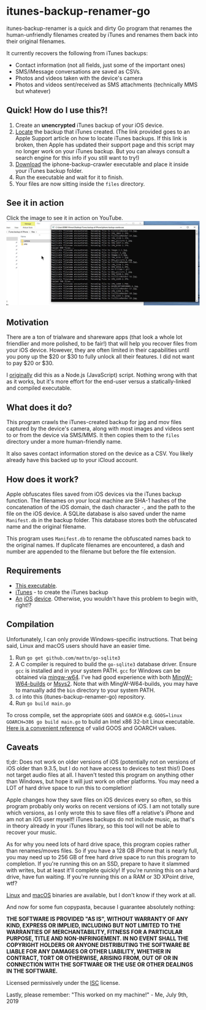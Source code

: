 # itunes-backup-renamer-go

itunes-backup-renamer is a quick and dirty Go program that renames the human-unfriendly filenames created by iTunes and renames them back into their original filenames.

It currently recovers the following from iTunes backups:
* Contact information (not all fields, just some of the important ones)
* SMS/iMessage conversations are saved as CSVs.
* Photos and videos taken with the device's camera
* Photos and videos sent/received as SMS attachments (technically MMS but whatever)

## Quick!  How do I use this?!

1. Create an **unencrypted** iTunes backup of your iOS device.
1. [Locate](https://support.apple.com/en-us/HT204215) the backup that iTunes created.  (The link provided goes to an Apple Support article on how to locate iTunes backups.  If this link is broken, then Apple has updated their support page and this script may no longer work on your iTunes backup.  But you can always consult a search engine for this info if you still want to try!)
1. [Download](https://github.com/chuynh18/tunes-backup-renamer-go/raw/master/iphone-backup-crawler-win.7z) the iphone-backup-crawler executable and place it inside your iTunes backup folder.
1. Run the executable and wait for it to finish.
1. Your files are now sitting inside the `files` directory.

## See it in action
Click the image to see it in action on YouTube.
[![Screenshot](action.jpg)](https://www.youtube.com/watch?v=KZil7RGOcp0)

## Motivation
There are a ton of trialware and shareware apps (that look a whole lot friendlier and more polished, to be fair!) that will help you recover files from your iOS device.  However, they are often limited in their capabilities until you pony up the $20 or $30 to fully unlock all their features.  I did not want to pay $20 or $30.

I [originally](https://github.com/chuynh18/itunes-backup-renamer/) did this as a Node.js (JavaScript) script.  Nothing wrong with that as it works, but it's more effort for the end-user versus a statically-linked and compiled executable.

## What does it do?

This program crawls the iTunes-created backup for jpg and mov files captured by the device's camera, along with most images and videos sent to or from the device via SMS/MMS.  It then copies them to the `files` directory under a more human-friendly name.

It also saves contact information stored on the device as a CSV.  You likely already have this backed up to your iCloud account.

## How does it work?

Apple obfuscates files saved from iOS devices via the iTunes backup function.  The filenames on your local machine are SHA-1 hashes of the concatenation of the iOS domain, the dash character `-`, and the path to the file on the iOS device.  A SQLite database is also saved under the name `Manifest.db` in the backup folder.  This database stores both the obfuscated name and the original filename.

This program uses `Manifest.db` to rename the obfuscated names back to the original names.  If duplicate filenames are encountered, a dash and number are appended to the filename but before the file extension.

## Requirements

* [This executable](https://github.com/chuynh18/tunes-backup-renamer-go/raw/master/iphone-backup-crawler-win.7z).
* [iTunes](https://www.apple.com/itunes/download/) - to create the iTunes backup
* [An](https://www.apple.com/iphone/) [iOS](https://www.apple.com/ipad/) [device](https://www.apple.com/ipod-touch/).  Otherwise, you wouldn't have this problem to begin with, right!?

## Compilation

Unfortunately, I can only provide Windows-specific instructions.  That being said, Linux and macOS users should have an easier time.

1. Run `go get github.com/mattn/go-sqlite3`
1. A C compiler is required to build the `go-sqlite3` database driver.  Ensure `gcc` is installed and in your system PATH.  `gcc` for Windows can be obtained via [mingw-w64](https://mingw-w64.org/doku.php/download).  I've had good experience with both [MingW-W64-builds](https://mingw-w64.org/doku.php/download/mingw-builds) or [Msys2](https://www.msys2.org/).  Note that with MingW-W64-builds, you may have to manually add the `bin` directory to your system PATH.
1. `cd` into this (itunes-backup-renamer-go) repository.
1. Run `go build main.go`

To cross compile, set the appropriate `GOOS` and `GOARCH` e.g. `GOOS=linux GOARCH=386 go build main.go` to build an Intel x86 32-bit Linux executable.  [Here is a convenient reference](https://gist.github.com/asukakenji/f15ba7e588ac42795f421b48b8aede63) of valid GOOS and GOARCH values.

## Caveats

tl;dr:  Does not work on older versions of iOS (potentially not on versions of iOS older than 9.3.5, but I do not have access to devices to test this!)  Does not target audio files at all.  I haven't tested this program on anything other than Windows, but hope it will just work on other platforms.  You may need a LOT of hard drive space to run this to completion!

Apple changes how they save files on iOS devices every so often, so this program probably only works on recent versions of iOS.  I am not totally sure which versions, as I only wrote this to save files off a relative's iPhone and am not an iOS user myself!  iTunes backups do not include music, as that's in theory already in your iTunes library, so this tool will not be able to recover your music.

As for why you need lots of hard drive space, this program copies rather than renames/moves files.  So if you have a 128 GB iPhone that is nearly full, you may need up to 256 GB of free hard drive space to run this program to completion.  If you're running this on an SSD, prepare to have it slammed with writes, but at least it'll complete quickly!  If you're running this on a hard drive, have fun waiting.  If you're running this on a RAM or 3D XPoint drive, wtf?

[Linux](https://github.com/chuynh18/tunes-backup-renamer-go/raw/master/iphone-backup-crawler-linux.gz) and [macOS](https://github.com/chuynh18/tunes-backup-renamer-go/raw/master/iphone-backup-crawler-mac.zip) binaries are available, but I don't know if they work at all.

And now for some fun copypasta, because I guarantee absolutely nothing:

**THE SOFTWARE IS PROVIDED "AS IS", WITHOUT WARRANTY OF ANY KIND, EXPRESS OR IMPLIED, INCLUDING BUT NOT LIMITED TO THE WARRANTIES OF MERCHANTABILITY, FITNESS FOR A PARTICULAR PURPOSE, TITLE AND NON-INFRINGEMENT. IN NO EVENT SHALL THE COPYRIGHT HOLDERS OR ANYONE DISTRIBUTING THE SOFTWARE BE LIABLE FOR ANY DAMAGES OR OTHER LIABILITY, WHETHER IN CONTRACT, TORT OR OTHERWISE, ARISING FROM, OUT OF OR IN CONNECTION WITH THE SOFTWARE OR THE USE OR OTHER DEALINGS IN THE SOFTWARE.**

Licensed permissively under the [ISC](https://www.isc.org/licenses/) license.

Lastly, please remember:  "This worked on my machine!" - Me, July 9th, 2019